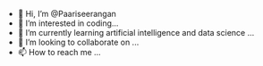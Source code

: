 - 👋 Hi, I’m @Paariseerangan
- 👀 I’m interested in coding...
- 🌱 I’m currently learning artificial intelligence and data science ...
- 💞️ I’m looking to collaborate on ...
- 📫 How to reach me ...

<!---
Paariseerangan/Paariseerangan is a ✨ special ✨ repository because its `README.md` (this file) appears on your GitHub profile.
You can click the Preview link to take a look at your changes.
--->
